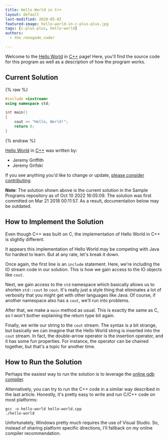 ```yaml
---
title: Hello World in C++
layout: default
last-modified: 2020-05-02
featured-image: hello-world-in-c-plus-plus.jpg
tags: [c-plus-plus, hello-world]
authors:
  - the_renegade_coder

---
```


Welcome to the [Hello World](https://sampleprograms.io/projects/hello-world) in [C++](https://sampleprograms.io/languages/c-plus-plus) page! Here, you'll find the source code for this program as well as a description of how the program works.

## Current Solution

{% raw %}

```c++
#include <iostream>
using namespace std;

int main()
{
    cout << "Hello, World!";
    return 0;
}
```

{% endraw %}

[Hello World](https://sampleprograms.io/projects/hello-world) in [C++](https://sampleprograms.io/languages/c-plus-plus) was written by:

- Jeremy Griffith
- Jeremy Grifski

If you see anything you'd like to change or update, [please consider contributing](https://github.com/TheRenegadeCoder/sample-programs).

**Note**: The solution shown above is the current solution in the Sample Programs repository as of Oct 10 2022 16:05:09. The solution was first committed on Mar 21 2018 00:11:57. As a result, documentation below may be outdated.

## How to Implement the Solution

Even though C++ was built on C, the implementation of Hello World in 
C++ is slightly different.

It appears this implementation of Hello World may be competing with 
Java for hardest to learn. But at any rate, let's break it down.

Once again, the first line is an `include` statement. Here, we're including 
the IO stream code in our solution. This is how we gain access to the 
IO objects like `cout`.

Next, we gain access to the `std` namespace which basically allows us to 
shorten `std::cout` to `cout`. It's really just a style thing that eliminates 
a lot of verbosity that you might get with other languages like Java. 
Of course, if another namespace also has a `cout`, we'll run into problems.

After that, we make a `main` method as usual. This is exactly the same as 
C, so I won't bother explaining the return type bit again.

Finally, we write our string to the `cout` stream. The syntax is a bit 
strange, but basically we can imagine that the Hello World string is 
inserted into the `cout` stream. In fact, the double-arrow operator is 
the insertion operator, and it has some fun properties. For instance, 
the operator can be chained together, but that's a topic for another time.


## How to Run the Solution

Perhaps the easiest way to run the solution is to leverage the [online gdb compiler][1].

Alternatively, you can try to run the C++ code in a similar way described 
in the last article. Honestly, it's pretty easy to write and run C/C++ code 
on most platforms:

```console
gcc -o hello-world hello-world.cpp
./hello-world
```

Unfortunately, Windows pretty much requires the use of Visual Studio. So, 
instead of sharing platform specific directions, I'll fallback on my online 
compiler recommendation.

[1]: https://www.onlinegdb.com/online_c++_compiler
